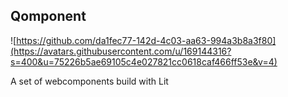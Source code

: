 ## Qomponent

![https://github.com/da1fec77-142d-4c03-aa63-994a3b8a3f80](https://avatars.githubusercontent.com/u/169144316?s=400&u=75226b5ae69105c4e027821cc0618caf466ff53e&v=4)

A set of webcomponents build with Lit
